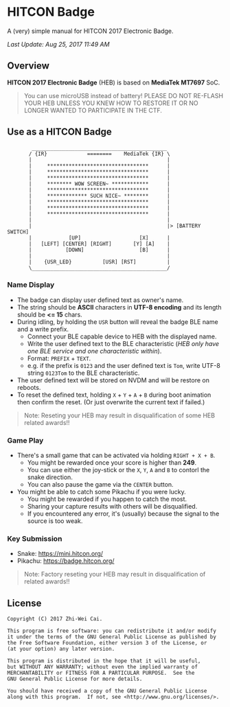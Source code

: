 # HITCON Badge

A (very) simple manual for HITCON 2017 Electronic Badge.

*Last Update: Aug 25, 2017 11:49 AM*

## Overview

**HITCON 2017 Electronic Badge** (HEB) is based on **MediaTek MT7697** SoC.

> You can use microUSB instead of battery!
> PLEASE DO NOT RE-FLASH YOUR HEB UNLESS YOU KNEW HOW TO RESTORE IT OR NO LONGER WANTED TO PARTICIPATE IN THE CTF.

## Use as a HITCON Badge

            ____________________________________________
           / {IR}             ========    MediaTek {IR} \
           |                                            |
           |     *********************************      |
           |     *********************************      |
           |     *********************************      |
           |     ******** WOW SCREEN~ ************      |
           |     *********************************      |
           |     ************* SUCH NICE~ ********      |
           |     *********************************      |
           |     *********************************      |
           |     *********************************      |
           |                                            |
           |                                            |> [BATTERY SWITCH]
           |            [UP]                   [X]      |
           |   [LEFT] [CENTER] [RIGHT]       [Y] [A]    |
           |           [DOWN]                  [B]      |
           |                                            |
           |    {USR_LED}          [USR] [RST]          |
           \____________________________________________/

### Name Display

- The badge can display user defined text as owner's name.
- The string should be **ASCII** characters in **UTF-8 encoding** and its length should be **<= 15** chars.
- During idling, by holding the `USR` button will reveal the badge BLE name and a write prefix.
  - Connect your BLE capable device to HEB with the displayed name.
  - Write the user defined text to the BLE characteristic (*HEB only have one BLE service and one characteristic within*).
  - Format: `PREFIX` + `TEXT`.
  - e.g. if the prefix is `0123` and the user defined text is `Tom`, write UTF-8 string `0123Tom` to the BLE characteristic.
- The user defined text will be stored on NVDM and will be restore on reboots.
- To reset the defined text, holding `X` + `Y` + `A` + `B` during boot animation then confirm the reset. (Or just overwrite the current text if failed.)

> Note: Reseting your HEB may result in disqualification of some HEB related awards!!

### Game Play

- There's a small game that can be activated via holding `RIGHT + X + B`.
  - You might be rewarded once your score is higher than **249**.
  - You can use either the joy-stick or the `X`, `Y`, `A` and `B` to contorl the snake direction.
  - You can also pause the game via the `CENTER` button.
- You might be able to catch some Pikachu if you were lucky.
  - You might be rewarded if you happen to catch the most.
  - Sharing your capture results with others will be disqualified.
  - If you encountered any error, it's (usually) because the signal to the source is too weak.

### Key Submission

- Snake: https://mini.hitcon.org/
- Pikachu: https://badge.hitcon.org/

> Note: Factory reseting your HEB may result in disqualification of related awards!!

## License

    Copyright (C) 2017 Zhi-Wei Cai.

    This program is free software: you can redistribute it and/or modify
    it under the terms of the GNU General Public License as published by
    the Free Software Foundation, either version 3 of the License, or
    (at your option) any later version.

    This program is distributed in the hope that it will be useful,
    but WITHOUT ANY WARRANTY; without even the implied warranty of
    MERCHANTABILITY or FITNESS FOR A PARTICULAR PURPOSE.  See the
    GNU General Public License for more details.

    You should have received a copy of the GNU General Public License
    along with this program.  If not, see <http://www.gnu.org/licenses/>.
